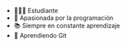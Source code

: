- 👩🏼‍🎓 Estudiante
- 💖 Apasionada por la programación
- 📚 Siempre en constante aprendizaje
- 🧠 Aprendiendo Git
  

